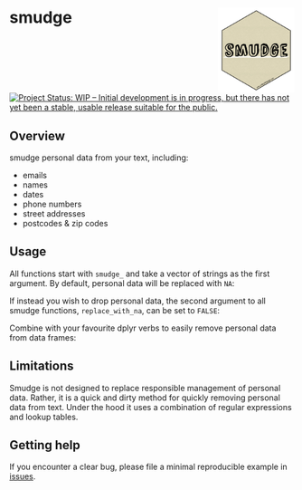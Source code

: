 # smudge <img src='man/figures/smudge-logo.png' align="right" height="150" /></a>

[![Project Status: WIP – Initial development is in progress, but there has not yet been a stable, usable release suitable for the public.](https://www.repostatus.org/badges/latest/wip.svg)](https://www.repostatus.org/#wip)

## Overview
smudge personal data from your text, including:
- emails  
- names  
- dates  
- phone numbers  
- street addresses  
- postcodes & zip codes

## Usage
All functions start with `smudge_` and take a vector of strings as the first argument. By default, personal data will be replaced with `NA`:


If instead you wish to drop personal data, the second argument to all smudge functions, `replace_with_na`, can be set to `FALSE`:

Combine with your favourite dplyr verbs to easily remove personal data from data frames:

## Limitations
Smudge is not designed to replace responsible management of personal data. Rather, it is a quick and dirty method for quickly removing personal data from text. Under the hood it uses a combination of regular expressions and lookup tables.

## Getting help
If you encounter a clear bug, please file a minimal reproducible example
in [issues](https://github.com/MikeJohnPage/smudge/issues).
